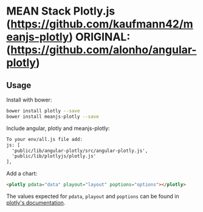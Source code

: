 # MEAN Stack Plotly.js (https://github.com/kaufmann42/meanjs-plotly) ORIGINAL: (https://github.com/alonho/angular-plotly)

## Usage

Install with bower:

```bash
bower install plotly --save
bower install meanjs-plotly --save
```

Include angular, plotly and meanjs-plotly:

```html
To your env/all.js file add:
js: [
  'public/lib/angular-plotly/src/angular-plotly.js',
  'public/lib/plotlyjs/plotly.js'
],
```

Add a chart:

```html
<plotly pdata="data" playout="layout" poptions="options"></plotly>
```

The values expected for `pdata`, `playout` and `poptions` can be found in [plotly's documentation](https://plot.ly/javascript/).
